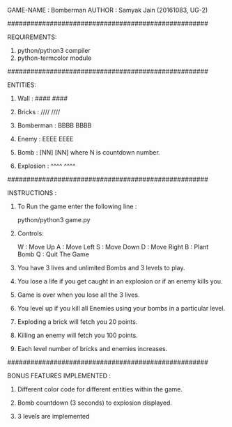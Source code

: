 GAME-NAME : Bomberman
AUTHOR : Samyak Jain (20161083, UG-2)

####################################################

REQUIREMENTS:

1. python/python3 compiler
2. python-termcolor module

####################################################

ENTITIES:

1. Wall : ####
          ####

2. Bricks : ////
            ////

3. Bomberman : BBBB
               BBBB

4. Enemy : EEEE
           EEEE

5. Bomb : [NN]
          [NN] where N is countdown number.

6. Explosion : ^^^^
               ^^^^

####################################################

INSTRUCTIONS :

1. To Run the game enter the following line :

   python/python3 game.py

2. Controls:

   W : Move Up
   A : Move Left
   S : Move Down
   D : Move Right
   B : Plant Bomb
   Q : Quit The Game

3. You have 3 lives and unlimited Bombs and 3 levels to play.

4. You lose a life if you get caught in an explosion or if an enemy kills you.

5. Game is over when you lose all the 3 lives.

6. You level up if you kill all Enemies using your bombs in a particular level.

7. Exploding a brick will fetch you 20 points.

8. Killing an enemy will fetch you 100 points.

9. Each level number of bricks and enemies increases.

####################################################


BONUS FEATURES IMPLEMENTED :

1. Different color code for different entities within the game.

2. Bomb countdown (3 seconds) to explosion displayed.

3. 3 levels are implemented
